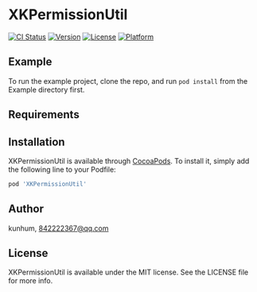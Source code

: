 # XKPermissionUtil

[![CI Status](https://img.shields.io/travis/kunhum/XKPermissionUtil.svg?style=flat)](https://travis-ci.org/kunhum/XKPermissionUtil)
[![Version](https://img.shields.io/cocoapods/v/XKPermissionUtil.svg?style=flat)](https://cocoapods.org/pods/XKPermissionUtil)
[![License](https://img.shields.io/cocoapods/l/XKPermissionUtil.svg?style=flat)](https://cocoapods.org/pods/XKPermissionUtil)
[![Platform](https://img.shields.io/cocoapods/p/XKPermissionUtil.svg?style=flat)](https://cocoapods.org/pods/XKPermissionUtil)

## Example

To run the example project, clone the repo, and run `pod install` from the Example directory first.

## Requirements

## Installation

XKPermissionUtil is available through [CocoaPods](https://cocoapods.org). To install
it, simply add the following line to your Podfile:

```ruby
pod 'XKPermissionUtil'
```

## Author

kunhum, 842222367@qq.com

## License

XKPermissionUtil is available under the MIT license. See the LICENSE file for more info.
